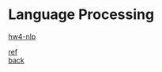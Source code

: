 # Language Processing

[hw4-nlp](../../hw4-nlp/bullshit/)

[ref](https://github.com/menzi11/BullshitGenerator/blob/master/%E8%87%AA%E5%8A%A8%E7%8B%97%E5%B1%81%E4%B8%8D%E9%80%9A%E6%96%87%E7%AB%A0%E7%94%9F%E6%88%90%E5%99%A8.py)\
[back](../readme.md)
